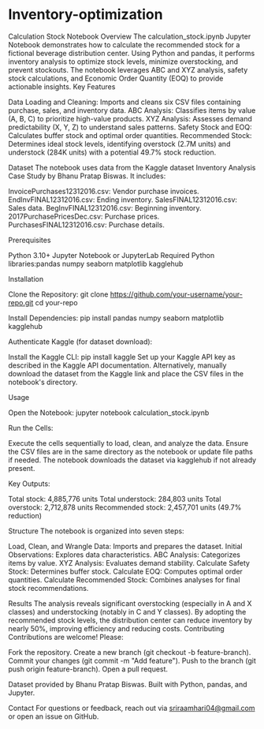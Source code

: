 # Inventory-optimization
Calculation Stock Notebook
Overview
The calculation_stock.ipynb Jupyter Notebook demonstrates how to calculate the recommended stock for a fictional beverage distribution center. Using Python and pandas, it performs inventory analysis to optimize stock levels, minimize overstocking, and prevent stockouts. The notebook leverages ABC and XYZ analysis, safety stock calculations, and Economic Order Quantity (EOQ) to provide actionable insights.
Key Features

Data Loading and Cleaning: Imports and cleans six CSV files containing purchase, sales, and inventory data.
ABC Analysis: Classifies items by value (A, B, C) to prioritize high-value products.
XYZ Analysis: Assesses demand predictability (X, Y, Z) to understand sales patterns.
Safety Stock and EOQ: Calculates buffer stock and optimal order quantities.
Recommended Stock: Determines ideal stock levels, identifying overstock (2.7M units) and understock (284K units) with a potential 49.7% stock reduction.

Dataset
The notebook uses data from the Kaggle dataset Inventory Analysis Case Study by Bhanu Pratap Biswas. It includes:

InvoicePurchases12312016.csv: Vendor purchase invoices.
EndInvFINAL12312016.csv: Ending inventory.
SalesFINAL12312016.csv: Sales data.
BegInvFINAL12312016.csv: Beginning inventory.
2017PurchasePricesDec.csv: Purchase prices.
PurchasesFINAL12312016.csv: Purchase details.

Prerequisites

Python 3.10+
Jupyter Notebook or JupyterLab
Required Python libraries:pandas
numpy
seaborn
matplotlib
kagglehub



Installation

Clone the Repository:
git clone https://github.com/your-username/your-repo.git
cd your-repo


Install Dependencies:
pip install pandas numpy seaborn matplotlib kagglehub


Authenticate Kaggle (for dataset download):

Install the Kaggle CLI: pip install kaggle
Set up your Kaggle API key as described in the Kaggle API documentation.
Alternatively, manually download the dataset from the Kaggle link and place the CSV files in the notebook's directory.



Usage

Open the Notebook:
jupyter notebook calculation_stock.ipynb


Run the Cells:

Execute the cells sequentially to load, clean, and analyze the data.
Ensure the CSV files are in the same directory as the notebook or update file paths if needed.
The notebook downloads the dataset via kagglehub if not already present.


Key Outputs:

Total stock: 4,885,776 units
Total understock: 284,803 units
Total overstock: 2,712,878 units
Recommended stock: 2,457,701 units (49.7% reduction)



Structure
The notebook is organized into seven steps:

Load, Clean, and Wrangle Data: Imports and prepares the dataset.
Initial Observations: Explores data characteristics.
ABC Analysis: Categorizes items by value.
XYZ Analysis: Evaluates demand stability.
Calculate Safety Stock: Determines buffer stock.
Calculate EOQ: Computes optimal order quantities.
Calculate Recommended Stock: Combines analyses for final stock recommendations.

Results
The analysis reveals significant overstocking (especially in A and X classes) and understocking (notably in C and Y classes). By adopting the recommended stock levels, the distribution center can reduce inventory by nearly 50%, improving efficiency and reducing costs.
Contributing
Contributions are welcome! Please:

Fork the repository.
Create a new branch (git checkout -b feature-branch).
Commit your changes (git commit -m "Add feature").
Push to the branch (git push origin feature-branch).
Open a pull request.



Dataset provided by Bhanu Pratap Biswas.
Built with Python, pandas, and Jupyter.

Contact
For questions or feedback, reach out via sriraamhari04@gmail.com or open an issue on GitHub.
